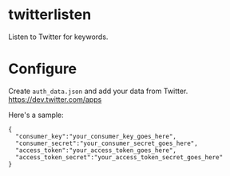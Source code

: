 twitterlisten
=============

Listen to Twitter for keywords.

Configure
=========

Create ```auth_data.json``` and add your data from Twitter. https://dev.twitter.com/apps

Here's a sample:

```
{
  "consumer_key":"your_consumer_key_goes_here",
  "consumer_secret":"your_consumer_secret_goes_here",
  "access_token":"your_access_token_goes_here",
  "access_token_secret":"your_access_token_secret_goes_here"
}
```
